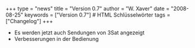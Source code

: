 +++
type = "news"
title = "Version 0.7"
author = "W. Xaver"
date = "2008-08-25"
keywords = ["Version 0.7"] # HTML Schlüsselwörter
tags = ["Changelog"]
+++

- Es werden jetzt auch Sendungen von 3Sat angezeigt
- Verbesserungen in der Bedienung 